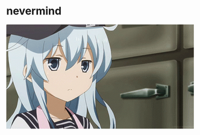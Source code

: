 # nevermind

![](https://github.com/Avraren/nevermind/blob/e9bf85c72c0a16437c55906164e785d08968d3b8/anime-shrug.gif)

